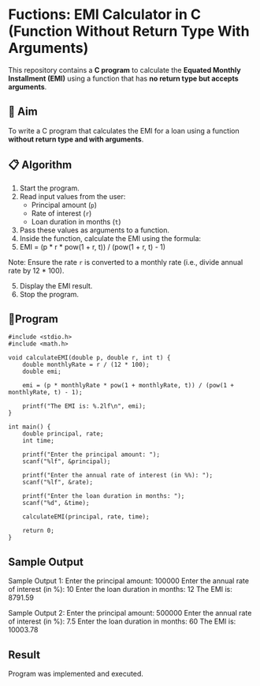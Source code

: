 # Fuctions: EMI Calculator in C (Function Without Return Type With Arguments)

This repository contains a **C program** to calculate the **Equated Monthly Installment (EMI)** using a function that has **no return type but accepts arguments**.

## 🎯 Aim

To write a C program that calculates the EMI for a loan using a function **without return type and with arguments**.

## 📋 Algorithm

1. Start the program.
2. Read input values from the user:
   - Principal amount (`p`)
   - Rate of interest (`r`)
   - Loan duration in months (`t`)
3. Pass these values as arguments to a function.
4. Inside the function, calculate the EMI using the formula:
5. EMI = (p * r * pow(1 + r, t)) / (pow(1 + r, t) - 1)

 Note: Ensure the rate `r` is converted to a monthly rate (i.e., divide annual rate by 12 * 100).

5. Display the EMI result.
6. Stop the program.

## 🧾Program
```
#include <stdio.h>
#include <math.h>

void calculateEMI(double p, double r, int t) {
    double monthlyRate = r / (12 * 100);
    double emi;

    emi = (p * monthlyRate * pow(1 + monthlyRate, t)) / (pow(1 + monthlyRate, t) - 1);

    printf("The EMI is: %.2lf\n", emi);
}

int main() {
    double principal, rate;
    int time;

    printf("Enter the principal amount: ");
    scanf("%lf", &principal);

    printf("Enter the annual rate of interest (in %%): ");
    scanf("%lf", &rate);

    printf("Enter the loan duration in months: ");
    scanf("%d", &time);

    calculateEMI(principal, rate, time);

    return 0;
}
```

## Sample Output
Sample Output 1:
Enter the principal amount: 100000
Enter the annual rate of interest (in %): 10
Enter the loan duration in months: 12
The EMI is: 8791.59

Sample Output 2:
Enter the principal amount: 500000
Enter the annual rate of interest (in %): 7.5
Enter the loan duration in months: 60
The EMI is: 10003.78

## Result

Program was implemented and executed.
